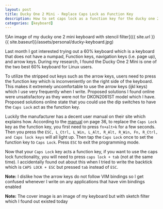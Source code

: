 ```yaml
---
layout: post
title: Ducky One 2 Mini - Replace Caps Lock as Function Key
description: How to set caps lock as a function key for the ducky one 2 mini keyboard and how to use caps lock still
categories: [keyboard]
---
```


![An image of my ducky one 2 mini keyboard with stencil filter]({{ site.url }}{{ site.baseurl}}/assets/personal/ducky-keyboard.jpg)

Last month I got interested trying out a 60% keyboard which is a keyboard that does not have a numpad, Function keys, navigation keys (i.e. page up), and arrow keys. 
During my research, I found the Ducky One 2 Mini is one of the two best 60% keyboard for Linux users.

To utilize the stripped out keys such as the arrow keys, users need to press the function key which is inconveniently on the right side of the keyboard. This makes it 
extremely uncomfortable to use the arrow keys (ijkl keys) which I use very frequently when I write. Proposed solutions I found online were unsatisfactory as they were 
not for DKON2061ST model which I have. Proposed solutions online state that you could use the dip switches to have the `Caps Lock` act as the function key. 

Luckily the manufacturer has a decent user manual on their site which explains how. 
According to the [manual](https://duckychannel.net/download/user_manual/2020/Ducky_Mecha_One2mini_2061ST_usermanual.pdf) on page 36, to replace the `Caps Lock` key 
as the function key, you first need to press `fn+alt+k` for a few seconds. Then you press the `ESC, L_Ctrl, L_Win, L_Alt, R_Alt, R_Win, Fn, R_Ctrl, and Caps lock keys` 
will all light up. Then tap the `Caps Lock` once to set the function key to `Caps Lock`. Press `ESC` to exit the programming mode.

Now that your `Caps Lock` key acts a function key, if you want to use the caps lock functionality, you will need to press `caps lock + tab` (not at the same time). 
I accidentally found out about this when I tried to write the backtick which is `CAPS LOCK + ESC` but pressed `tab` instead of `ESC`.

**Note:** I dislike how the arrow keys do not follow VIM bindings so I get confused whenever I write on any applications that have vim bindings enabled

**Note:** The cover image is an image of my keyboard but with sketch filter which I found out existed today


